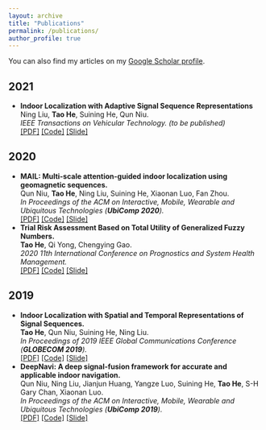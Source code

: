 ```yaml
---
layout: archive
title: "Publications"
permalink: /publications/
author_profile: true
---
```


You can also find my articles on my [Google Scholar profile](https://scholar.google.com/citations?user=ETHNJ0QAAAAJ&hl=zh-CN).

2021
--------
* **Indoor Localization with Adaptive Signal Sequence Representations**  
  Ning Liu, **Tao He**, Suining He, Qun Niu.        
  *IEEE Transactions on Vehicular Technology. (to be published)*    
  [[PDF]]()  [[Code]]()  [[Slide]]()

2020
--------
* **MAIL: Multi-scale attention-guided indoor localization using geomagnetic sequences.**  
  Qun Niu, **Tao He**, Ning Liu, Suining He, Xiaonan Luo, Fan Zhou.        
  *In Proceedings of the ACM on Interactive, Mobile, Wearable and Ubiquitous Technologies (**UbiComp 2020**).*    
  [[PDF]](https://www.hetaooo.com/files/2020_MAIL.pdf)  [[Code]]()  [[Slide]]()
* **Trial Risk Assessment Based on Total Utility of Generalized Fuzzy Numbers.**      
  **Tao He**, Qi Yong, Chengying Gao.   
  *2020 11th International Conference on Prognostics and System Health Management.*     
  [[PDF]](https://www.hetaooo.com/files/2020_Trial.pdf)  [[Code]]()  [[Slide]]()

2019
--------
* **Indoor Localization with Spatial and Temporal Representations of Signal Sequences.**  
  **Tao He**, Qun Niu, Suining He, Ning Liu.     
  *In Proceedings of 2019 IEEE Global Communications Conference (**GLOBECOM 2019**).*    
  [[PDF]](https://www.hetaooo.com/files/2019_ST-Loc.pdf)  [[Code]]()  [[Slide]]()
* **DeepNavi: A deep signal-fusion framework for accurate and applicable indoor navigation.**  
  Qun Niu, Ning Liu, Jianjun Huang, Yangze Luo, Suining He, **Tao He**, S-H Gary Chan, Xiaonan Luo.     
  *In Proceedings of the ACM on Interactive, Mobile, Wearable and Ubiquitous Technologies (**UbiComp 2019**).*    
  [[PDF]](https://www.hetaooo.com/files/2019_DeepNavi.pdf)  [[Code]]()  [[Slide]]()
